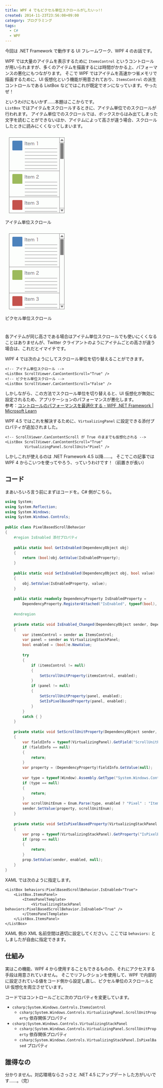 ```yaml
---
title: WPF 4 でもピクセル単位スクロールがしたいっ!!
created: 2014-11-23T23:56:08+09:00
category: プログラミング
tags:
  - C#
  - WPF
---
```

今回は .NET Framework で動作する UI フレームワーク、WPF 4 のお話です。

WPF では大量のアイテムを表示するために `ItemsControl` というコントロールが用いられますが、多くのアイテムを描画するには時間がかかる上、パフォーマンスの悪化にもつながります。
そこで WPF ではアイテムを高速かつ省メモリで描画するために、UI 仮想化という機能が用意されており、`ItemsControl` の派生コントロールである ListBox などではこれが既定でオンになっています。やったぜ！

というわけにもいかず……本題はここからです。  
`ListBox` ではアイテムをスクロールするときに、アイテム単位でのスクロールが行われます。
アイテム単位でのスクロールでは、ボックスからはみ出てしまった文字を読むことができないほか、アイテムによって高さが違う場合、スクロールしたときに読みにくくなってしまいます。

<!-- more -->

<div class="row" style="margin-bottom: 40px;">
<div class="col-sm-6 text-center">

![アイテム単位スクロール](../media/item_based_scroll.gif)  
アイテム単位スクロール
</div>
<div class="col-sm-6 text-center">

![ピクセル単位スクロール](../media/pixel_based_scroll.gif)  
ピクセル単位スクロール
</div>
</div>

各アイテムが同じ高さである場合はアイテム単位スクロールでも使いにくくなることはありませんが、Twitter クライアントのようにアイテムごとの高さが違う場合は、これだとイマイチです。

WPF 4 では次のようにしてスクロール単位を切り替えることができます。

```xaml
<!-- アイテム単位スクロール -->
<ListBox ScrollViewer.CanContentScroll="True" />
<!-- ピクセル単位スクロール -->
<ListBox ScrollViewer.CanContentScroll="False" />
```

しかしながら、この方法でスクロール単位を切り替えると、UI 仮想化が無効に設定されるため、アプリケーションのパフォーマンスが悪化します。  
参考：[コントロールのパフォーマンスを最適化する - WPF .NET Framework | Microsoft Learn](https://learn.microsoft.com/ja-jp/dotnet/desktop/wpf/advanced/optimizing-performance-controls)

WPF 4.5 ではこれを解決するために、`VirtualizingPanel` に設定できる添付プロパティが追加されました。

```xaml
<!-- ScrollViewer.CanContentScroll が True のままでも仮想化される -->
<ListBox ScrollViewer.CanContentScroll="True"
         VirtualizingPanel.ScrollUnit="Pixel" />
```

しかしこれが使えるのは .NET Framework 4.5 以降……。
そこでこの記事では WPF 4 からこいつを使ってやろう、っていうわけです！（前置きが長い）

## コード

まあいろいろ言う前にまずはコードを。C# 側がこちら。

```csharp
using System;
using System.Reflection;
using System.Windows;
using System.Windows.Controls;

public class PixelBasedScrollBehavior
{
    #region IsEnabled 添付プロパティ

    public static bool GetIsEnabled(DependencyObject obj)
    {
        return (bool)obj.GetValue(IsEnabledProperty);
    }

    public static void SetIsEnabled(DependencyObject obj, bool value)
    {
        obj.SetValue(IsEnabledProperty, value);
    }

    public static readonly DependencyProperty IsEnabledProperty =
        DependencyProperty.RegisterAttached("IsEnabled", typeof(bool), typeof(PixelBasedScrollBehavior), new PropertyMetadata(false, IsEnabled_Changed));

    #endregion

    private static void IsEnabled_Changed(DependencyObject sender, DependencyPropertyChangedEventArgs e)
    {
        var itemsControl = sender as ItemsControl;
        var panel = sender as VirtualizingStackPanel;
        bool enabled = (bool)e.NewValue;

        try
        {
            if (itemsControl != null)
            {
                SetScrollUnitProperty(itemsControl, enabled);
            }
            if (panel != null)
            {
                SetScrollUnitProperty(panel, enabled);
                SetIsPixelBasedProperty(panel, enabled);
            }
        }
        catch { }
    }

    private static void SetScrollUnitProperty(DependencyObject sender, bool enabled)
    {
        var fieldInfo = typeof(VirtualizingPanel).GetField("ScrollUnitProperty", BindingFlags.Public | BindingFlags.Static | BindingFlags.FlattenHierarchy);
        if (fieldInfo == null)
        {
            return;
        }
        var property = (DependencyProperty)fieldInfo.GetValue(null);

        var type = typeof(Window).Assembly.GetType("System.Windows.Controls.ScrollUnit");
        if (type == null)
        {
            return;
        }
        var scrollUnitEnum = Enum.Parse(type, enabled ? "Pixel" : "Item");
        sender.SetValue(property, scrollUnitEnum);
    }

    private static void SetIsPixelBasedProperty(VirtualizingStackPanel sender, bool enabled)
    {
        var prop = typeof(VirtualizingStackPanel).GetProperty("IsPixelBased", BindingFlags.NonPublic | BindingFlags.Instance);
        if (prop == null)
        {
            return;
        }
        prop.SetValue(sender, enabled, null);
    }
}
```

XAML では次のように指定します。

```xaml
<ListBox behaviors:PixelBasedScrollBehavior.IsEnabled="True">
    <ListBox.ItemsPanel>
        <ItemsPanelTemplate>
            <VirtualizingStackPanel behaviors:PixelBasedScrollBehavior.IsEnabled="True" />
        </ItemsPanelTemplate>
    </ListBox.ItemsPanel>
</ListBox>
```

XAML 側の XML 名前空間は適切に設定してください。ここでは `behaviors:` としましたが自由に指定できます。

## 仕組み

実はこの機能、WPF 4 から使用することもできるものの、それにアクセスする手段は用意されていません。
そこでリフレクションを使用して、WPF で内部的に設定されている値をコード側から設定し直し、ピクセル単位のスクロールと UI 仮想化を両立させています。

コードではコントロールごとに次のプロパティを変更しています。

- `csharp¦System.Windows.Controls.ItemsControl`
  - `csharp¦System.Windows.Controls.VirtualizingPanel.ScrollUnitProperty` 依存関係プロパティ
- `csharp¦System.Windows.Controls.VirtualizingStackPanel`
  - `csharp¦System.Windows.Controls.VirtualizingPanel.ScrollUnitProperty` 依存関係プロパティ
  - `csharp¦System.Windows.Controls.VirtualizingStackPanel.IsPixelBased` プロパティ

## 誰得なの

分かりません。対応環境ならさっさと .NET 4.5 にアップデートした方がいいです……。（完）
